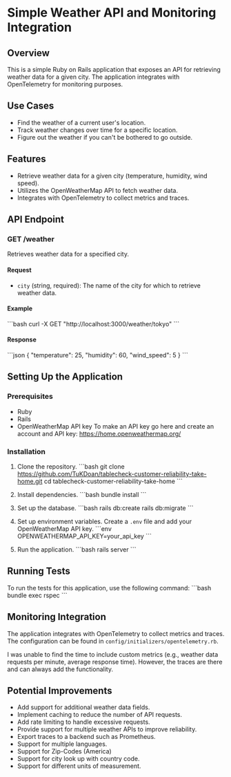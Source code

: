 # Simple Weather API and Monitoring Integration

## Overview
This is a simple Ruby on Rails application that exposes an API for retrieving weather data for a given city. The application integrates with OpenTelemetry for monitoring purposes.

## Use Cases
- Find the weather of a current user's location.
- Track weather changes over time for a specific location.
- Figure out the weather if you can't be bothered to go outside.

## Features
- Retrieve weather data for a given city (temperature, humidity, wind speed).
- Utilizes the OpenWeatherMap API to fetch weather data.
- Integrates with OpenTelemetry to collect metrics and traces.

## API Endpoint
### GET /weather
Retrieves weather data for a specified city.

#### Request
- `city` (string, required): The name of the city for which to retrieve weather data.

#### Example
\`\`\`bash
curl -X GET "http://localhost:3000/weather/tokyo"
\`\`\`

#### Response
\`\`\`json
{
  "temperature": 25,
  "humidity": 60,
  "wind_speed": 5
}
\`\`\`

## Setting Up the Application
### Prerequisites
- Ruby
- Rails
- OpenWeatherMap API key
   To make an API key go here and create an account and API key: https://home.openweathermap.org/

### Installation
1. Clone the repository.
   \`\`\`bash
   git clone https://github.com/TuKDoan/tablecheck-customer-reliability-take-home.git
   cd tablecheck-customer-reliability-take-home
   \`\`\`

2. Install dependencies.
   \`\`\`bash
   bundle install
   \`\`\`

3. Set up the database.
   \`\`\`bash
   rails db:create
   rails db:migrate
   \`\`\`

4. Set up environment variables.
   Create a `.env` file and add your OpenWeatherMap API key.
   \`\`\`env
   OPENWEATHERMAP_API_KEY=your_api_key
   \`\`\`

5. Run the application.
   \`\`\`bash
   rails server
   \`\`\`

## Running Tests
To run the tests for this application, use the following command:
\`\`\`bash
bundle exec rspec
\`\`\`

## Monitoring Integration
The application integrates with OpenTelemetry to collect metrics and traces. The configuration can be found in `config/initializers/opentelemetry.rb`.

I was unable to find the time to include custom metrics (e.g., weather data requests per minute, average response time). However, the traces are there and can always add the functionality.

## Potential Improvements
- Add support for additional weather data fields.
- Implement caching to reduce the number of API requests.
- Add rate limiting to handle excessive requests.
- Provide support for multiple weather APIs to improve reliability.
- Export traces to a backend such as Prometheus.
- Support for multiple languages.
- Support for Zip-Codes (America)
- Support for city look up with country code.
- Support for different units of measurement.
